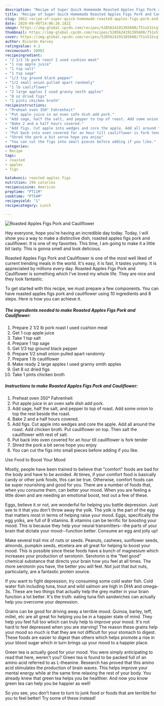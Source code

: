 ```yaml
---
description: "Recipe of Super Quick Homemade Roasted Apples Figs Pork and Cauliflower"
title: "Recipe of Super Quick Homemade Roasted Apples Figs Pork and Cauliflower"
slug: 1662-recipe-of-super-quick-homemade-roasted-apples-figs-pork-and-cauliflower
date: 2020-09-06T14:06:26.182Z
image: https://img-global.cpcdn.com/recipes/5285624191385600/751x532cq70/roasted-apples-figs-pork-and-cauliflower-recipe-main-photo.jpg
thumbnail: https://img-global.cpcdn.com/recipes/5285624191385600/751x532cq70/roasted-apples-figs-pork-and-cauliflower-recipe-main-photo.jpg
cover: https://img-global.cpcdn.com/recipes/5285624191385600/751x532cq70/roasted-apples-figs-pork-and-cauliflower-recipe-main-photo.jpg
author: Ricardo Harvey
ratingvalue: 4.1
reviewcount: 20082
recipeingredient:
- "2 1/2 lb pork roast I used cushion meat"
- "1 cup apple juice"
- "1 tsp salt"
- "1 tsp sage"
- "1/3 tsp ground black pepper"
- "1/2 small onion pulled apart randomly"
- "1 lb cauliflower"
- "2 large apples I used granny smith apples"
- "8 oz dried figs"
- "1 pints chicken broth"
recipeinstructions:
- "Preheat oven 350° Fahrenheit"
- "Put apple juice in an oven safe dish add pork."
- "Add sage, half the salt, and pepper to top of roast. Add some onion to top the rest beside the roast."
- "Bake 2 and a half hours covered."
- "Add figs. Cut apple into wedges and core the apple. Add all around the roast. Add chicken broth. Put cauliflower on top. Then salt the cauliflower with rest of salt."
- "Put back into oven covered for an hour till cauliflower is fork tender"
- "Shred the pork a bit serve hope you enjoy"
- "You can cut the figs into small pieces before adding if you like."
categories:
- Recipe
tags:
- roasted
- apples
- figs

katakunci: roasted apples figs 
nutrition: 294 calories
recipecuisine: American
preptime: "PT11M"
cooktime: "PT54M"
recipeyield: "1"
recipecategory: Lunch

---
```



![Roasted Apples Figs Pork and Cauliflower](https://img-global.cpcdn.com/recipes/5285624191385600/751x532cq70/roasted-apples-figs-pork-and-cauliflower-recipe-main-photo.jpg)

Hey everyone, hope you're having an incredible day today. Today, I will show you a way to make a distinctive dish, roasted apples figs pork and cauliflower. It is one of my favorites. This time, I am going to make it a little bit tasty. This is gonna smell and look delicious.

Roasted Apples Figs Pork and Cauliflower is one of the most well liked of current trending meals in the world. It's easy, it is fast, it tastes yummy. It is appreciated by millions every day. Roasted Apples Figs Pork and Cauliflower is something which I've loved my whole life. They are nice and they look fantastic.




To get started with this recipe, we must prepare a few components. You can have roasted apples figs pork and cauliflower using 10 ingredients and 8 steps. Here is how you can achieve it.

<!--inarticleads1-->

##### The ingredients needed to make Roasted Apples Figs Pork and Cauliflower:

1. Prepare 2 1/2 lb pork roast I used cushion meat
1. Get 1 cup apple juice
1. Take 1 tsp salt
1. Prepare 1 tsp sage
1. Get 1/3 tsp ground black pepper
1. Prepare 1/2 small onion pulled apart randomly
1. Prepare 1 lb cauliflower
1. Make ready 2 large apples I used granny smith apples
1. Get 8 oz dried figs
1. Take 1 pints chicken broth




<!--inarticleads2-->

##### Instructions to make Roasted Apples Figs Pork and Cauliflower:

1. Preheat oven 350° Fahrenheit
1. Put apple juice in an oven safe dish add pork.
1. Add sage, half the salt, and pepper to top of roast. Add some onion to top the rest beside the roast.
1. Bake 2 and a half hours covered.
1. Add figs. Cut apple into wedges and core the apple. Add all around the roast. Add chicken broth. Put cauliflower on top. Then salt the cauliflower with rest of salt.
1. Put back into oven covered for an hour till cauliflower is fork tender
1. Shred the pork a bit serve hope you enjoy
1. You can cut the figs into small pieces before adding if you like.




Use Food to Boost Your Mood


Mostly, people have been trained to believe that "comfort" foods are bad for the body and have to be avoided. At times, if your comfort food is basically candy or other junk foods, this can be true. Otherwise, comfort foods can be super nourishing and good for you. There are a number of foods that, when you consume them, can better your mood. When you are feeling a little down and are needing an emotional boost, test out a few of these.

Eggs, believe it or not, are wonderful for helping you battle depression. Just see to it that you don't throw away the yolk. The yolk is the part of the egg that matters most in terms of helping raise your mood. Eggs, specifically the egg yolks, are full of B vitamins. B vitamins can be terrific for boosting your mood. This is because they help your neural transmitters--the parts of your brain that dictate your mood--function better. Consume an egg and jolly up!

Make several trail mix of nuts or seeds. Peanuts, cashews, sunflower seeds, almonds, pumpkin seeds, etcetera are all great for helping to boost your mood. This is possible since these foods have a bunch of magnesium which increases your production of serotonin. Serotonin is the "feel good" chemical substance that directs your brain how you feel at all times. The more serotonin you have, the better you will feel. Not just that but nuts, particularly, are a fantastic protein source.

If you want to fight depression, try consuming some cold water fish. Cold water fish including tuna, trout and wild salmon are high in DHA and omega-3s. These are two things that actually help the grey matter in your brain function a lot better. It's the truth: eating tuna fish sandwiches can actually help you overcome your depression. 

Grains can be good for driving away a terrible mood. Quinoa, barley, teff, millet, etc are all great for helping you be in a happier state of mind. They help you feel full too which can truly help to improve your mood. It's not hard to feel depressed when you are starving! The reason these grains help your mood so much is that they are not difficult for your stomach to digest. These foods are easier to digest than others which helps promote a rise in your blood sugar which in turn brings up your mood to a happier place.

Green tea is actually good for your mood. You were simply anticipating to read that here, weren't you? Green tea is found to be packed full of an amino acid referred to as L-theanine. Research has proved that this amino acid stimulates the production of brain waves. This helps improve your mental energy while at the same time relaxing the rest of your body. You already knew that green tea helps you be healthier. And now you know green tea can help you be happier as well!

So you see, you don't have to turn to junk food or foods that are terrible for you to feel better! Try some of these instead!

